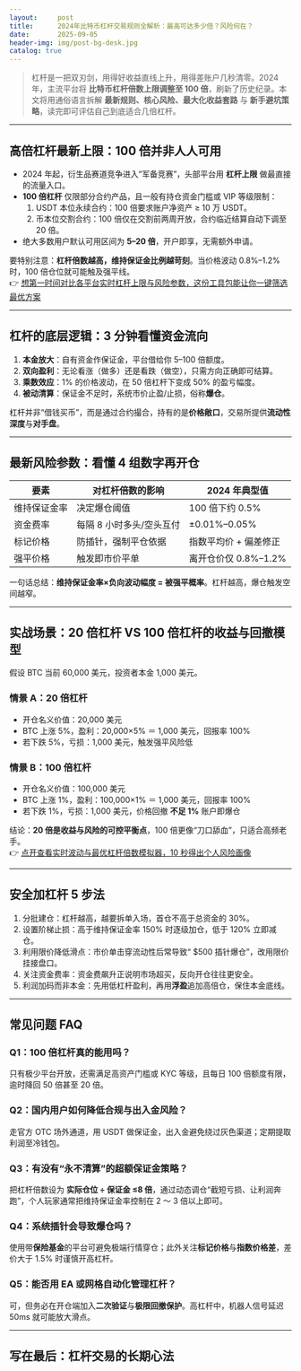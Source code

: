 ```yaml
---
layout:     post
title:      2024年比特币杠杆交易规则全解析：最高可达多少倍？风险何在？
date:       2025-09-05
header-img: img/post-bg-desk.jpg
catalog: true
---
```


> 杠杆是一把双刃剑，用得好收益直线上升，用得差账户几秒清零。2024 年，主流平台将 **比特币杠杆倍数上限调整至 100 倍**，刷新了历史纪录。本文将用通俗语言拆解 **最新规则、核心风险、最大化收益套路** 与 **新手避坑策略**，读完即可评估自己到底适合几倍杠杆。

---

## 高倍杠杆最新上限：100 倍并非人人可用

* 2024 年起，衍生品赛道竞争进入“军备竞赛”，头部平台用 **杠杆上限** 做最直接的流量入口。
* **100 倍杠杆** 仅限部分合约产品，且一般有持仓资金门槛或 VIP 等级限制：
  1. USDT 本位永续合约：100 倍要求账户净资产 ≥ 10 万 USDT。
  2. 币本位交割合约：100 倍仅在交割前两周开放，合约临近结算自动下调至 20 倍。
* 绝大多数用户默认可用区间为 **5–20 倍**，开户即享，无需额外申请。

要特别注意：**杠杆倍数越高，维持保证金比例越苛刻**。当价格波动 0.8%–1.2% 时，100 倍仓位就可能触及强平线。  
👉 [想第一时间对比各平台实时杠杆上限与风险参数，这份工具包能让你一键筛选最优方案](https://okxdog.com/)

---

## 杠杆的底层逻辑：3 分钟看懂资金流向

1. **本金放大**：自有资金作保证金，平台借给你 5–100 倍额度。
2. **双向盈利**：无论看涨（做多）还是看跌（做空），只需方向正确即可结算。
3. **乘数效应**：1% 的价格波动，在 50 倍杠杆下变成 50% 的盈亏幅度。
4. **被动清算**：保证金不足时，系统市价止盈/止损，俗称**爆仓**。

杠杆并非“借钱买币”，而是通过合约撮合，持有的是**价格敞口**，交易所提供**流动性深度**与**对手盘**。

---

## 最新风险参数：看懂 4 组数字再开仓

| 要素 | 对杠杆倍数的影响 | 2024 年典型值 |
|---|---|---|
| 维持保证金率 | 决定爆仓阈值 | 100 倍下约 0.5% |
| 资金费率 | 每隔 8 小时多头/空头互付 | ±0.01%–0.05% |
| 标记价格 | 防插针，强制平仓依据 | 指数平均价 + 偏差修正 |
| 强平价格 | 触发即市价平单 | 离开仓价仅 0.8%–1.2% |

一句话总结：**维持保证金率×负向波动幅度 = 被强平概率**。杠杆越高，爆仓触发空间越窄。

---

## 实战场景：20 倍杠杆 VS 100 倍杠杆的收益与回撤模型

假设 BTC 当前 60,000 美元，投资者本金 1,000 美元。

### 情景 A：20 倍杠杆

- 开仓名义价值：20,000 美元
- BTC 上涨 5%，盈利：20,000×5% ＝ 1,000 美元，回报率 100%
- 若下跌 5%，亏损：1,000 美元，触发强平风险低

### 情景 B：100 倍杠杆

- 开仓名义价值：100,000 美元
- BTC 上涨 1%，盈利：100,000×1% ＝ 1,000 美元，回报率 100%
- 若下跌 1%，亏损：1,000 美元，价格回撤 **不足 1%** 账户即爆仓

结论：**20 倍是收益与风险的可控平衡点**，100 倍更像“刀口舔血”，只适合高频老手。  
👉 [点开查看实时波动与最优杠杆倍数模拟器，10 秒得出个人风险画像](https://okxdog.com/)

---

## 安全加杠杆 5 步法

1. 分批建仓：杠杆越高，越要拆单入场，首仓不高于总资金的 30%。
2. 设置阶梯止损：高于维持保证金率 150% 时逐级加仓，低于 120% 立即减仓。
3. 利用限价降低滑点：市价单击穿流动性后常导致“ $500 插针爆仓”，改用限价挂接盘口。
4. 关注资金费率：资金费飙升正说明市场超买，反向开仓往往更安全。
5. 利润加码而非本金：先用低杠杆盈利，再用**浮盈**追加高倍仓，保住本金底线。

---

## 常见问题 FAQ

### Q1：100 倍杠杆真的能用吗？
只有极少平台开放，还需满足高资产门槛或 KYC 等级，且每日 100 倍额度有限，逾时降回 50 倍甚至 20 倍。

### Q2：国内用户如何降低合规与出入金风险？
走官方 OTC 场外通道，用 USDT 做保证金，出入金避免绕过灰色渠道；定期提取利润至冷钱包。

### Q3：有没有“永不清算”的超额保证金策略？
把杠杆倍数设为 **实际仓位 ÷ 保证金 ≤8 倍**，通过动态调仓“截短亏损、让利润奔跑”，个人玩家通常把维持保证金率控制在 2 ～ 3 倍以上即可。

### Q4：系统插针会导致爆仓吗？
使用带**保险基金**的平台可避免极端行情穿仓；此外关注**标记价格**与**指数价格差**，差价大于 1.5% 时谨慎开高杠杆。

### Q5：能否用 EA 或网格自动化管理杠杆？
可，但务必在开仓端加入**二次验证**与**极限回撤保护**。高杠杆中，机器人信号延迟 50ms 就可能放大滑点。

---

## 写在最后：杠杆交易的长期心法